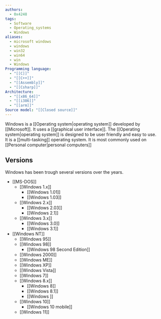 ```yaml
---
authors:
  - 0x4248
tags:
  - Software
  - Operating_systems
  - Windows
aliases:
  - microsoft windows
  - windows
  - win32
  - win64
  - win
  - Windows
Programming language:
  - "[[C]]"
  - "[[C++]]"
  - "[[Assembly]]"
  - "[[Csharp]]"
Architecture:
  - "[[x86_64]]"
  - "[[i386]]"
  - "[[arm]]"
Source model: "[[Closed source]]"
---
```

Windows is a [[Operating system|operating system]] developed by [[Microsoft]]. It uses a [[graphical user interface]]. The [[Operating system|operating system]] is designed to be user friendly and easy to use. It is a [[multi-tasking]] operating system. It is most commonly used on [[Personal computer|personal computers]]

## Versions
Windows has been trough several versions over the years.
- [[MS-DOS]]
	- [[Windows 1.x]]
		- [[Windows 1.01]]
		- [[Windows 1.03]]
	- [[Windows 2.x]]
		- [[Windows 2.03]]
		- [[Windows 2.1]]
	- [[Windows 3.x]]
		- [[Windows 3.0]]
		- [[Windows 3.1]]
- [[Windows NT]]
	- [[Windows 95]]
	- [[Windows 98]]
		- [[Windows 98 Second Edition]]
	- [[Windows 2000]]
	- [[Windows ME]]
	- [[Windows XP]]
	- [[Windows Vista]]
	- [[Windows 7]]
	- [[Windows 8.x]]
		- [[Windows 8]]
		- [[Windows 8.1]]
		- [[Windows ]]
	- [[Windows 10]]
		- [[Windows 10 mobile]]
	- [[Windows 11]]

